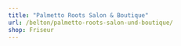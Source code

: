 ```yaml
---
title: "Palmetto Roots Salon & Boutique"
url: /belton/palmetto-roots-salon-und-boutique/
shop: Friseur
---
```

